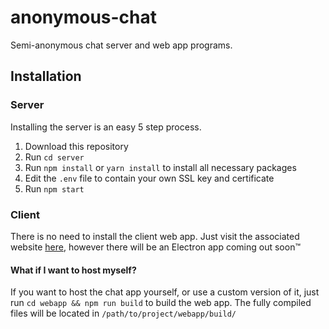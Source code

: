 # anonymous-chat
Semi-anonymous chat server and web app programs.


## Installation

### Server
Installing the server is an easy 5 step process.

1. Download this repository
2. Run `cd server`
3. Run `npm install` or `yarn install` to install all necessary packages
4. Edit the `.env` file to contain your own SSL key and certificate
5. Run `npm start`

### Client
There is no need to install the client web app. Just visit the associated website [here](https://afro-anonchat.firebase.com), however there will be an Electron app coming out soon:tm:

#### What if I want to host myself?
If you want to host the chat app yourself, or use a custom version of it, just run `cd webapp && npm run build` to build the web app. The fully compiled files will be located in `/path/to/project/webapp/build/`

